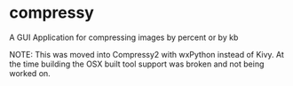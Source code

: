 # compressy
A GUI Application for compressing images by percent or by kb

NOTE: This was moved into Compressy2 with wxPython instead of Kivy. At the time building the OSX built tool support was broken and not being worked on.
